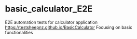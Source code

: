 # basic_calculator_E2E

E2E automation tests for calculator application https://testsheepnz.github.io/BasicCalculator 
Focusing on basic functionalities
